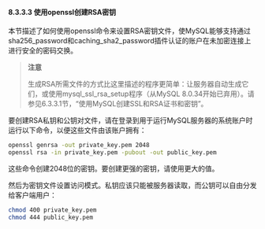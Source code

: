 #### 8.3.3.3 使用openssl创建RSA密钥

本节描述了如何使用openssl命令来设置RSA密钥文件，使MySQL能够支持通过sha256_password和caching_sha2_password插件认证的账户在未加密连接上进行安全的密码交换。

> **注意**
>
> 生成RSA所需文件的方式比这里描述的程序更简单：让服务器自动生成它们，或使用mysql_ssl_rsa_setup程序（从MySQL 8.0.34开始已弃用）。请参见6.3.3.1节，“使用MySQL创建SSL和RSA证书和密钥”。

要创建RSA私钥和公钥对文件，请在登录到用于运行MySQL服务器的系统账户时运行以下命令，以便这些文件由该账户拥有：

```bash
openssl genrsa -out private_key.pem 2048
openssl rsa -in private_key.pem -pubout -out public_key.pem
```

这些命令创建2048位的密钥。要创建更强的密钥，请使用更大的值。

然后为密钥文件设置访问模式。私钥应该只能被服务器读取，而公钥可以自由分发给客户端用户：

```bash
chmod 400 private_key.pem
chmod 444 public_key.pem
```